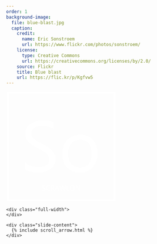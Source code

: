 ```yaml
---
order: 1
background-image:
  file: blue-blast.jpg
  caption:
    credit:
      name: Eric Sonstroem
      url: https://www.flickr.com/photos/sonstroem/
    license:
      type: Creative Commons
      url: https://creativecommons.org/licenses/by/2.0/
    source: Flickr
    title: Blue blast
    url: https://flic.kr/p/Kgfvw5
---
```

<section id="main-logo">
  <div class="wide-wrapper">
    <div class="slide-header">
      <svg class="scrawlon-logo-full" xmlns="http://www.w3.org/2000/svg" width="300" height="300" viewBox="0 0 128 128">
      <defs>
        <linearGradient id="slf-bg-gradient" gradientUnits="userSpaceOnUse" x1="0%" y1="0%" x2="0%" y2="100%">
          <stop id="slf-bg-one" stop-opacity="0" stop-color="#000000" offset="0"/>
          <stop id="slf-bg-three" stop-opacity="0" stop-color="#191970" offset="1"/>
        </linearGradient>
      </defs>
      <path class="logo-frame" stroke="#FFF" stroke-width="2" stroke-linecap="square" stroke-opacity="1" fill="url(#slf-bg-gradient)" d="M2 2h124v124H2z"/><path class="logo-so" fill="#FFF" style="line-height:125%;-inkscape-font-specification:Ebrima;text-align:start" d="M22 90.7v-8q1.4 1.2 3.3 2.2 2 1 4 1.7l4.4 1q2.1.3 4 .3 6.2 0 9.3-2.3 3.1-2.3 3.1-6.7 0-2.4-1-4.1-1-1.8-2.9-3.2-1.8-1.4-4.3-2.7L36.5 66 31 63q-2.7-1.6-4.6-3.5-2-2-3.1-4.3-1.1-2.5-1.1-5.7 0-4 1.7-6.9 1.8-3 4.6-4.9 2.9-1.9 6.5-2.8 3.6-1 7.4-1 8.6 0 12.5 2.1v7.7Q49.7 40 41.6 40q-2.2 0-4.5.5-2.2.5-4 1.5-1.7 1-2.8 2.7-1 1.7-1 4t.7 4q.9 1.6 2.5 2.9 1.6 1.3 4 2.6l5.3 2.7q3.2 1.6 6 3.3 2.8 1.7 4.9 3.8 2 2 3.3 4.5 1.3 2.6 1.3 5.8 0 4.3-1.7 7.3T51 90.5q-2.8 1.9-6.6 2.7-3.7.9-7.8.9-1.4 0-3.4-.3l-4.2-.6-4-1q-1.8-.7-3-1.5zM85.3 94q-9.2 0-14.7-5.7-5.5-5.9-5.5-15.5 0-10.5 5.7-16.3 5.8-6 15.5-6 9.3 0 14.5 5.8Q106 62 106 72.2q0 9.9-5.6 15.9t-15 6zm.5-37.8q-6.4 0-10.1 4.4-3.8 4.3-3.8 12 0 7.3 3.8 11.6t10.1 4.3q6.5 0 9.9-4.2 3.5-4.2 3.5-11.9 0-7.8-3.5-12-3.4-4.2-9.9-4.2z"/><g style="line-height:125%;-inkscape-font-specification:'Abril Fatface, Normal';text-align:start"><path class="logo-scrawlon" fill="#FFF" d="M42 114.8v-.8l.3.2.4.2h.4l.4.1q.7 0 1-.2.3-.2.3-.7l-.1-.4-.3-.3-.4-.3-.6-.3-.6-.3-.4-.4-.3-.4-.1-.6.1-.7.5-.5.7-.3h.7l1.3.1v.8q-.5-.3-1.4-.3h-.4l-.4.2q-.2 0-.3.2l-.1.4v.4l.3.3.4.3.6.3.6.3.5.4.3.5.1.6-.1.7-.5.5-.7.3h-1.5l-.4-.1-.4-.2zm8.8 0q-.7.4-1.7.4-1.2 0-2-.9-.8-.8-.8-2.1 0-1.4.9-2.3.8-.9 2.2-.9.8 0 1.4.3v.7q-.7-.3-1.4-.3-1 0-1.7.6-.6.7-.6 1.9 0 1 .6 1.7.5.6 1.5.6.9 0 1.6-.4zm5.4.2h-.8l-1-1.6-.3-.4-.2-.3-.3-.1h-.9v2.5H52v-6h1.7l.7.1.6.3q.3.2.4.5l.1.7v.6l-.3.4-.4.4-.6.2q.2 0 .3.2l.2.2.2.2.2.4zm-3.5-5.2v2.1H54l.4-.3.2-.4.1-.4q0-.5-.3-.8-.3-.2-.9-.2zm8.9 5.2h-.8l-.6-1.6h-2.5l-.6 1.7h-.8l2.3-6h.7zm-1.6-2.2l-1-2.6v-.4l-.1.4-1 2.6zm9.5-3.7l-1.7 6H67l-1.2-4.4v-.6h-.1l-.1.6-1.2 4.4h-.9l-1.7-6h.8l1.2 4.6.1.6.2-.6 1.3-4.6h.7l1.2 4.6.1.6.1-.6 1.3-4.6zm4 5.9h-3.1v-5.9h.7v5.3h2.4zm3.3.2q-1.3 0-2-.9-.8-.8-.8-2.1 0-1.5.8-2.3.7-.9 2-.9t2 .9q.8.8.8 2.1 0 1.5-.8 2.3-.8.9-2 .9zm0-5.5q-1 0-1.5.6-.6.7-.6 1.8 0 1 .6 1.8.5.6 1.5.6t1.5-.6q.6-.6.6-1.8 0-1.2-.6-1.8-.5-.6-1.5-.6zm8.7 5.3h-.8l-3-4.7-.3-.3v5.1h-.6v-6h.9l3 4.7.2.4V109h.6z" style="-inkscape-font-specification:Ebrima" aria-label="SCRAWLON"/></g></svg>
    </div>

    <div class="full-width">
    </div>

    <div class="slide-content">
      {% include scroll_arrow.html %}
    </div>

  </div>  
</section>
